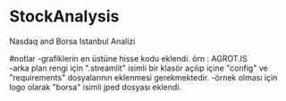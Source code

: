# StockAnalysis
Nasdaq and Borsa Istanbul Analizi

#notlar
 -grafiklerin en üstüne hisse kodu eklendi. örn : AGROT.IS  
 -arka plan rengi için ".streamlit" isimli bir klasör açılıp içine "config" ve "requirements" dosyalarının eklenmesi gerekmektedir.
 -örnek olması için logo olarak  "borsa" isimli jped dosyası eklendi. 
